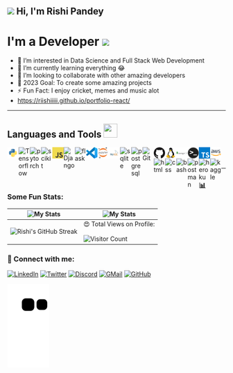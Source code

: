 ## <img src="https://raw.githubusercontent.com/MartinHeinz/MartinHeinz/master/wave.gif" width="30px"> Hi, I'm Rishi Pandey

# I'm a Developer <img src="https://media.giphy.com/media/M9gbBd9nbDrOTu1Mqx/giphy.gif" width="50">

- 👀 I’m interested in Data Science and Full Stack Web Development
- 🌱 I’m currently learning everything 😂
- 💞 I’m looking to collaborate with other amazing developers
- 🥅 2023 Goal: To create some amazing projects
- ⚡ Fun Fact: I enjoy cricket, memes and music alot
- https://riishiiiii.github.io/portfolio-react/

---

<h2> Languages and Tools <img src = "https://raw.githubusercontent.com/rahulbanerjee26/githubProfileReadmeGenerator/main/gifs/code.gif" width = 32px height=32px> </h2>

<img align="left" alt="Python" width="26px" src="https://raw.githubusercontent.com/github/explore/80688e429a7d4ef2fca1e82350fe8e3517d3494d/topics/python/python.png">

<img align="left" alt="Tensorflow" width="26px" src="https://raw.githubusercontent.com/rahulbanerjee26/githubAboutMeGenerator/main/icons/tensorflow.svg" />

<img align="left" alt="pytorch" width="26px" src="https://raw.githubusercontent.com/rahulbanerjee26/githubAboutMeGenerator/main/icons/pytorch.svg" />

<img align="left" alt="scikit" width="26px" src="https://raw.githubusercontent.com/rahulbanerjee26/githubAboutMeGenerator/main/icons/scikit.svg" />

<img align="left" alt="Javascript" width="26px" src="https://raw.githubusercontent.com/github/explore/80688e429a7d4ef2fca1e82350fe8e3517d3494d/topics/javascript/javascript.png">

<img align="left" alt="Django" width="26px" src="https://raw.githubusercontent.com/rahulbanerjee26/githubAboutMeGenerator/main/icons/django.svg" />

<img align="left" alt="flask" width="26px" src="https://raw.githubusercontent.com/rahulbanerjee26/githubAboutMeGenerator/main/icons/flask.svg" />

<img align="left" alt="Visual Studio Code" width="26px" src="https://raw.githubusercontent.com/github/explore/80688e429a7d4ef2fca1e82350fe8e3517d3494d/topics/visual-studio-code/visual-studio-code.png" />

<img align="left" alt="JupyterNotebook" width="26px" src="https://raw.githubusercontent.com/github/explore/80688e429a7d4ef2fca1e82350fe8e3517d3494d/topics/jupyter-notebook/jupyter-notebook.png" />

<img align="left" alt="MySQL" width="26px" src="https://raw.githubusercontent.com/github/explore/80688e429a7d4ef2fca1e82350fe8e3517d3494d/topics/mysql/mysql.png" />

<img align="left" alt="sqlite" width="26px" src="https://raw.githubusercontent.com/rahulbanerjee26/githubAboutMeGenerator/main/icons/sqlite.svg" />

<img align="left" alt="postgresql" width="26px" src="https://raw.githubusercontent.com/rahulbanerjee26/githubAboutMeGenerator/main/icons/postgresql.svg" />

<img align="left" alt="Git" width="26px" src="https://img.icons8.com/color/48/000000/git.png" />

<img align="left" alt="GitHub" width="26px" src="https://raw.githubusercontent.com/github/explore/78df643247d429f6cc873026c0622819ad797942/topics/github/github.png" />

<img align="left" alt="Linux" width="26px" src="https://raw.githubusercontent.com/github/explore/80688e429a7d4ef2fca1e82350fe8e3517d3494d/topics/linux/linux.png">

<img align="left" alt="MongoDB" width="26px" src="https://raw.githubusercontent.com/github/explore/80688e429a7d4ef2fca1e82350fe8e3517d3494d/topics/mongodb/mongodb.png">

<img align="left" alt="Terminal" width="26px" src="https://raw.githubusercontent.com/github/explore/d92924b1d925bb134e308bd29c9de6c302ed3beb/topics/terminal/terminal.png" />

<img align="left" alt="TypeScript" width="26px" src="https://raw.githubusercontent.com/github/explore/80688e429a7d4ef2fca1e82350fe8e3517d3494d/topics/typescript/typescript.png" />

<img align="left" alt="AWS" width="26px" src="https://raw.githubusercontent.com/github/explore/fbceb94436312b6dacde68d122a5b9c7d11f9524/topics/aws/aws.png" />

<img align="left" alt="html" width="26px" src="https://raw.githubusercontent.com/rahulbanerjee26/githubAboutMeGenerator/main/icons/html.svg" />

<img align="left" alt="css" width="26px" src="https://raw.githubusercontent.com/rahulbanerjee26/githubAboutMeGenerator/main/icons/css.svg" />

<img align="left" alt="bash" width="26px" src="https://raw.githubusercontent.com/rahulbanerjee26/githubAboutMeGenerator/main/icons/bash.svg" />

<img align="left" alt="postman" width="26px" src="https://raw.githubusercontent.com/rahulbanerjee26/githubAboutMeGenerator/main/icons/postman.svg" />

<img align="left" alt="heroku" width="26px" src="https://raw.githubusercontent.com/rahulbanerjee26/githubAboutMeGenerator/main/icons/heroku.svg" />

<img align="left" alt="kaggle" width="26px" src="https://raw.githubusercontent.com/rahulbanerjee26/githubAboutMeGenerator/main/icons/kaggle.svg" />

<br />
<br />

---

### 📊 Some Fun Stats:
| ![My Stats](https://github-readme-stats.vercel.app/api?username=riishiiiii&theme=midnight-purple) | ![My Stats](https://github-readme-stats.vercel.app/api/top-langs/?username=riishiiiii&theme=midnight-purple) |
| --- | --- |
| ![Rishi's GitHub Streak](https://github-readme-streak-stats.herokuapp.com/?user=riishiiiii&theme=vision-friendly-dark) | 😍 Total Views on Profile:<br><br> ![Visitor Count](https://profile-counter.glitch.me/riishiiiii/count.svg) 


### 🤝 Connect with me:

[![LinkedIn](https://img.shields.io/badge/LinkedIn-0077B5?style=for-the-badge&logo=linkedin&logoColor=white)](https://www.linkedin.com/in/rishi-pandey-247962182/)
[![Twitter](https://img.shields.io/badge/Twitter-1DA1F2?style=for-the-badge&logo=twitter&logoColor=white)](https://twitter.com/Riishiiiiii)
[![Discord](https://img.shields.io/badge/Discord-7289DA?style=for-the-badge&logo=discord&logoColor=white)](https://discordapp.com/users/501221798419890204)
[![GMail](https://img.shields.io/badge/Gmail-D14836?style=for-the-badge&logo=gmail&logoColor=white)](mailto:riship4611@gmail.com)
[![GitHub](https://img.shields.io/badge/GitHub-100000?style=for-the-badge&logo=github&logoColor=white)](https://github.com/riishiiiii)

![snake gif](https://github.com/riishiiiii/riishiiiii/blob/output/github-contribution-grid-snake.svg)
